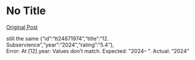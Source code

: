 # No Title

[Original Post](https://discourse.onlinedegree.iitm.ac.in/t/165959/312)

<p>still the same   {“id”:“tt24871974”,“title”:“12. Subservience”,“year”:“2024”,“rating”:“5.4”},<br>
Error: At [12].year: Values don’t match. Expected: "2024– ". Actual: “2024”</p>